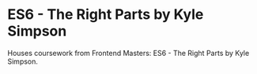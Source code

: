 # ES6 - The Right Parts by Kyle Simpson

Houses coursework from Frontend Masters: ES6 - The Right Parts by Kyle Simpson.

